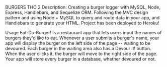 BURGERS THO 2
Description: Creating a burger logger with MySQL, Node, Express, Handlebars, and Sequelize ORM. Following the MVC design pattern and using Node + MySQL to query and route data in your app, and Handlebars to generate your HTML. Project has been deployed to Heroku!

Usage
Eat-Da-Burger! is a restaurant app that lets users input the names of burgers they'd like to eat.
Whenever a user submits a burger's name, your app will display the burger on the left side of the page -- waiting to be devoured.
Each burger in the waiting area also has a Devour it! button. When the user clicks it, the burger will move to the right side of the page.
Your app will store every burger in a database, whether devoured or not.
